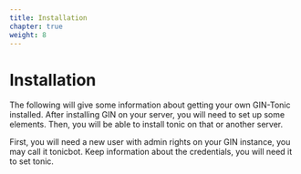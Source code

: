 ```yaml
---
title: Installation
chapter: true
weight: 8
---
```


# Installation

The following will give some information about getting your own GIN-Tonic installed. After installing GIN on your server, you will need to set up some elements. Then, you will be able to install tonic on that or another server.

First, you will need a new user with admin rights on your GIN instance, you may call it tonicbot. Keep information about the credentials, you will need it to set tonic.
